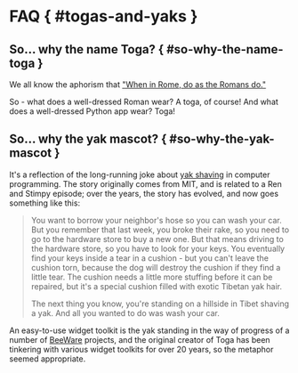 # FAQ  { #togas-and-yaks }

## So... why the name Toga? { #so-why-the-name-toga }

We all know the aphorism that ["When in Rome, do as the Romans do."](https://en.wiktionary.org/wiki/when_in_Rome_do_as_the_Romans_do)

So - what does a well-dressed Roman wear? A toga, of course! And what does a well-dressed Python app wear? Toga!

## So... why the yak mascot? { #so-why-the-yak-mascot }

It's a reflection of the long-running joke about [yak shaving](https://en.wiktionary.org/wiki/yak_shaving) in computer programming. The story originally comes from MIT, and is related to a Ren and Stimpy episode; over the years, the story has evolved, and now goes something like this:

> You want to borrow your neighbor's hose so you can wash your car. But
> you remember that last week, you broke their rake, so you need to go
> to the hardware store to buy a new one. But that means driving to the
> hardware store, so you have to look for your keys. You eventually find
> your keys inside a tear in a cushion - but you can't leave the cushion
> torn, because the dog will destroy the cushion if they find a little
> tear. The cushion needs a little more stuffing before it can be
> repaired, but it's a special cushion filled with exotic Tibetan yak
> hair.
>
> The next thing you know, you're standing on a hillside in Tibet
> shaving a yak. And all you wanted to do was wash your car.

An easy-to-use widget toolkit is the yak standing in the way of progress of a number of [BeeWare](https://beeware.org/) projects, and the original creator of Toga has been tinkering with various widget toolkits for over 20 years, so the metaphor seemed appropriate.
